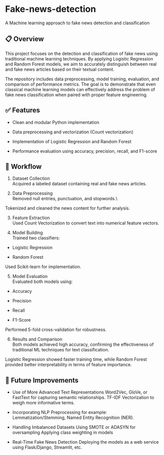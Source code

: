 # Fake-news-detection
A Machine learning approach to fake news detection and classification

## 📋 Overview

This project focuses on the detection and classification of fake news using traditional machine learning techniques. By applying Logistic Regression and Random Forest models, we aim to accurately distinguish between real and fake news articles based on their textual content.

The repository includes data preprocessing, model training, evaluation, and comparison of performance metrics. The goal is to demonstrate that even classical machine learning models can effectively address the problem of fake news classification when paired with proper feature engineering.

## ✅ Features

* Clean and modular Python implementation

* Data preprocessing and vectorization (Count vectorization)

* Implementation of Logistic Regression and Random Forest

* Performance evaluation using accuracy, precision, recall, and F1-score

## 🔄 Workflow
1. Dataset Collection\
Acquired a labeled dataset containing real and fake news articles.


2. Data Preprocessing\
Removed null entries, punctuation, and stopwords.\

  Tokenized and cleaned the news content for further analysis.

3. Feature Extraction\
Used Count Vectorization to convert text into numerical feature vectors.

4. Model Building\
Trained two classifiers:

  * Logistic Regression

  * Random Forest

  Used Scikit-learn for implementation.

5. Model Evaluation\
Evaluated both models using:

  * Accuracy

  * Precision

  * Recall

  * F1-Score

  Performed 5-fold cross-validation for robustness.

6. Results and Comparison\
Both models achieved high accuracy, confirming the effectiveness of traditional ML techniques for text classification.

  Logistic Regression showed faster training time, while Random Forest provided better interpretability in terms of feature importance.


## 🚀 Future Improvements
* Use of More Advanced Text Representations
  Word2Vec, GloVe, or FastText for capturing semantic relationships.
  TF-IDF Vectorization to weigh more informative terms.
  
*  Incorporating NLP Preprocessing
  for example: Lemmatization/Stemming, Named Entity Recognition (NER).
   
*  Handling Imbalanced Datasets
   Using SMOTE or ADASYN for oversampling
   Applying class weighting in models
   
*  Real-Time Fake News Detection
   Deploying the models as a web service using Flask/Django, Streamlit, etc.
  



